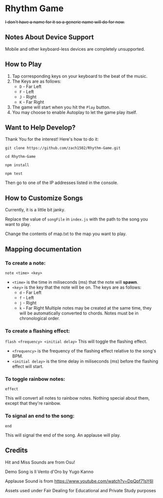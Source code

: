 # Rhythm Game
~~I don't have a name for it so a generic name will do for now.~~

## Notes About Device Support
Mobile and other keyboard-less devices are completely unsupported.

## How to Play
1. Tap corresponding keys on your keyboard to the beat of the music.
2. The Keys are as follows:
    * `D` - Far Left
    * `F` - Left
    * `J` - Right
    * `K` - Far Right
3. The game will start when you hit the `Play` button.
4. You may choose to enable Autoplay to let the game play itself.

## Want to Help Develop?
Thank You for the interest! Here's how to do it:

`git clone https://github.com/zach1502/Rhythm-Game.git`

`cd Rhythm-Game`

`npm install`

`npm test`

Then go to one of the IP addresses listed in the console.

## How to Customize Songs
Currently, it is a little bit janky.

Replace the value of `songFile` in `index.js` with the path to the song you want to play.

Change the contents of map.txt to the map you want to play.

## Mapping documentation

### To create a note:

`note <time> <key>`
* `<time>` is the time in miliseconds (ms) that the note will **spawn**.
* `<key>` is the key that the note will be on. The keys are as follows:
    * `d` - Far Left
    * `f` - Left
    * `j` - Right
    * `k` - Far Right
Multiple notes may be created at the same time, they will be automatically converted to chords.
Notes must be in chronological order.

### To create a flashing effect:

`flash <frequency> <initial delay>`
This will toggle the flashing effect.
* `<frequency>` is the frequency of the flashing effect relative to the song's BPM.
* `<initial delay>` is the time delay in miliseconds (ms) before the flashing effect will start.

### To toggle rainbow notes:

`effect`

This will convert all notes to rainbow notes.
Nothing special about them, except that they're rainbow.

### To signal an end to the song:

`end`

This will signal the end of the song.
An applause will play.

## Credits
Hit and Miss Sounds are from Osu!

Demo Song is Il Vento d'Oro by Yugo Kanno

Applause Sound is from https://www.youtube.com/watch?v=DpQpf71sY6I

Assets used under Fair Dealing for Educational and Private Study purposes
